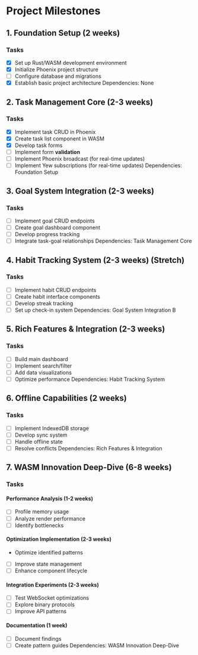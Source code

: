 # Project Milestones

## 1. Foundation Setup (2 weeks)

### Tasks

- [x] Set up Rust/WASM development environment
- [x] Initialize Phoenix project structure
- [ ] Configure database and migrations
- [x] Establish basic project architecture
      Dependencies: None

## 2. Task Management Core (2-3 weeks)

### Tasks

- [x] Implement task CRUD in Phoenix
- [x] Create task list component in WASM
- [x] Develop task forms
- [ ] Implement form **validation**
- [ ] Implement Phoenix broadcast (for real-time updates)
- [ ] Implement Yew subscriptions (for real-time updates)
      Dependencies: Foundation Setup

## 3. Goal System Integration (2-3 weeks)

### Tasks

- [ ] Implement goal CRUD endpoints
- [ ] Create goal dashboard component
- [ ] Develop progress tracking
- [ ] Integrate task-goal relationships
      Dependencies: Task Management Core

## 4. Habit Tracking System (2-3 weeks) (Stretch)

### Tasks

- [ ] Implement habit CRUD endpoints
- [ ] Create habit interface components
- [ ] Develop streak tracking
- [ ] Set up check-in system
      Dependencies: Goal System Integration
      B

## 5. Rich Features & Integration (2-3 weeks)

### Tasks

- [ ] Build main dashboard
- [ ] Implement search/filter
- [ ] Add data visualizations
- [ ] Optimize performance
      Dependencies: Habit Tracking System

## 6. Offline Capabilities (2 weeks)

### Tasks

- [ ] Implement IndexedDB storage
- [ ] Develop sync system
- [ ] Handle offline state
- [ ] Resolve conflicts
      Dependencies: Rich Features & Integration

## 7. WASM Innovation Deep-Dive (6-8 weeks)

### Tasks

#### Performance Analysis (1-2 weeks)

- [ ] Profile memory usage
- [ ] Analyze render performance
- [ ] Identify bottlenecks

#### Optimization Implementation (2-3 weeks)

- Optimize identified patterns
- [ ] Improve state management
- [ ] Enhance component lifecycle

#### Integration Experiments (2-3 weeks)

- [ ] Test WebSocket optimizations
- [ ] Explore binary protocols
- [ ] Improve API patterns

#### Documentation (1 week)

- [ ] Document findings
- [ ] Create pattern guides
      Dependencies: WASM Innovation Deep-Dive
